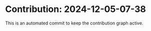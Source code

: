 # Contribution: 2024-12-05-07-38
This is an automated commit to keep the contribution graph active.
